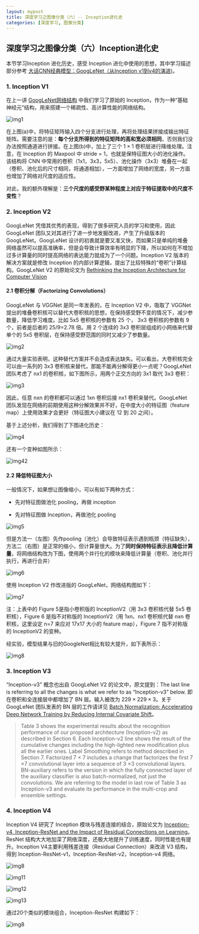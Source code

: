 ```yaml
---
layout: mypost
title: 深度学习之图像分类（六）-- Inception进化史
categories: [深度学习, 图像分类]
---
```


## 深度学习之图像分类（六）Inception进化史

本节学习Inception 进化历史，感受 Inception 进化中使用的思想，其中学习描述部分参考 [大话CNN经典模型：GoogLeNet（从Inception v1到v4的演进)](https://my.oschina.net/u/876354/blog/1637819)。



### 1. Inception V1

在上一讲 [GoogLeNet网络结构](https://liuruiyang98.github.io/posts/2021/08/31/%E6%B7%B1%E5%BA%A6%E5%AD%A6%E4%B9%A0%E4%B9%8B%E5%9B%BE%E5%83%8F%E5%88%86%E7%B1%BB-5-GoogLeNet%E7%BD%91%E7%BB%9C%E7%BB%93%E6%9E%84.html) 中我们学习了原始的 Inception，作为一种“基础神经元”结构，用来搭建一个稀疏性、高计算性能的网络结构。

![img1](inception-1.png)

在上图(a)中，将特征矩阵输入四个分支进行处理，再将处理结果拼接成输出特征矩阵。需要注意的是：**每个分支所得到的特征矩阵的高和宽必须相同**，否则我们没办法按照通道进行拼接。在上图(b)中，加上了三个 $1 \times 1$ 卷积层进行降维处理。注意，在 Inception 的 Maxpool 中 stride = 1，也就是保特征图大小的池化操作。该结构将 CNN 中常用的卷积（1x1，3x3，5x5）、池化操作（3x3）堆叠在一起（卷积、池化后的尺寸相同，将通道相加），一方面增加了网络的宽度，另一方面也增加了网络对尺度的适应性。

对此，我的额外理解是：**三个尺度的感受野某种程度上对应于特征提取中的尺度不变性**？



### 2. Inception V2

GoogLeNet 凭借其优秀的表现，得到了很多研究人员的学习和使用，因此 GoogLeNet 团队又对其进行了进一步地发掘改进，产生了升级版本的 GoogLeNet。GoogLeNet 设计的初衷就是要又准又快，而如果只是单纯的堆叠网络虽然可以提高准确率，但是会导致计算效率有明显的下降，所以如何在不增加过多计算量的同时提高网络的表达能力就成为了一个问题。Inception V2 版本的解决方案就是修改 Inception 的内部计算逻辑，提出了比较特殊的“卷积”计算结构。GoogLeNet V2 的原始论文为 [Rethinking the Inception Architecture for Computer Vision](https://arxiv.org/abs/1512.00567)

#### 2.1 卷积分解（Factorizing Convolutions）

GoogLeNet 与 VGGNet 是同一年发表的，在 Inception V2 中，吸取了 VGGNet 提出的堆叠卷积核可以替代大卷积核的思想，在保持感受野不变的情况下，减少参数量，降低学习难度。比如 5x5 卷积核的参数有 25 个， 3x3 卷积核的参数有 9 个，前者是后者的 25/9=2.78 倍。用 2 个连续的 3x3 卷积层组成的小网络来代替单个的 5x5 卷积层，在保持感受野范围的同时又减少了参数量。

![img2](inception-2.png)

通过大量实验表明，这种替代方案并不会造成表达缺失。可以看出，大卷积核完全可以由一系列的 3x3 卷积核来替代，那能不能再分解得更小一点呢？GoogLeNet团队考虑了 nx1 的卷积核，如下图所示，用两个正交方向的 3x1 取代 3x3 卷积：

![img3](inception-3.png)

因此，任意 nxn 的卷积都可以通过 1xn 卷积后接 nx1 卷积来替代。GoogLeNet 团队发现在网络的前期使用这种分解效果并不好，在中度大小的特征图（feature map）上使用效果才会更好（特征图大小建议在 12 到 20 之间）。

基于上述分析，我们得到了下图进化历史：

![img4](inception-4.png)

还有一个变种如图所示：

![img42](inception-42.png)



#### 2.2 降低特征图大小

一般情况下，如果想让图像缩小，可以有如下两种方式：

* 先对特征图做池化 pooling，再做 inception

* 先对特征图做 Inception，再做池化 pooling

![img5](inception-5.png)

但是方法一（左图）先作pooling（池化）会导致特征表示遇到瓶颈（特征缺失），方法二（右图）是正常的缩小，但计算量很大。为了**同时保持特征表示且降低计算量**，将网络结构改为下图，使用两个并行化的模块来降低计算量（卷积、池化并行执行，再进行合并）

![img6](inception-6.png)

使用 Inception V2 作改进版的 GoogLeNet，网络结构图如下：

![img7](inception-7.png)

注：上表中的 Figure 5是指小卷积版的 InceptionV2（用 3x3 卷积核代替 5x5 卷积核），Figure 6 是指不对称版的 InceptionV2（用 1xn、nx1 卷积核代替 nxn 卷积核，这里设定 n=7 来应对 17x17 大小的 feature map），Figure 7 指不对称版的 InceptionV2 的变种。

经实验，模型结果与旧的GoogleNet相比有较大提升，如下表所示：

![img8](inception-8.png)



### 3. Inception V3

“Inception-v3” 概念也出自 GoogLeNet V2 的论文中，原文提到：The last line is referring to all the changes is what we refer to as “Inception-v3” below. 即在卷积和全连接层中都增加了 BN 层。输入被改为 $229 \times 229 \times 3$。关于 GoogLeNet 团队发表的 BN 层的工作请详见 [Batch Normalization: Accelerating Deep Network Training by Reducing Internal Covariate Shift](http://proceedings.mlr.press/v37/ioffe15.pdf)。

> Table 3 shows the experimental results about the recognition performance of our proposed architecture (Inception-v2) as described in Section 6. Each Inception-v2 line shows the result of the cumulative changes including the high-lighted new modification plus all the earlier ones. Label Smoothing refers to method described in Section 7. Factorized 7 × 7 includes a change that factorizes the first 7 ×7 convolutional layer into a sequence of 3 ×3 convolutional layers. BN-auxiliary refers to the version in which the fully connected layer of the auxiliary classifier is also batch-normalized, not just the convolutions. We are referring to the model in last row of Table 3 as Inception-v3 and evaluate its performance in the multi-crop and ensemble settings.



### 4. Inception V4

Inception V4 研究了 Inception 模块与残差连接的结合，原始论文为 [Inception-v4, Inception-ResNet and the Impact of Residual Connections on Learning](https://www.aaai.org/ocs/index.php/AAAI/AAAI17/paper/viewPDFInterstitial/14806/14311)。ResNet 结构大大地加深了网络深度，还极大地提升了训练速度，同时性能也有提升。Inception V4主要利用残差连接（Residual Connection）来改进 V3 结构，得到 Inception-ResNet-v1，Inception-ResNet-v2，Inception-v4 网络。

![img8](inception-9.png)

![img11](inception-11.png)

![img12](inception-12.png)

![img13](inception-13.png)

通过20个类似的模块组合，Inception-ResNet 构建如下：

![img8](inception-10.png)